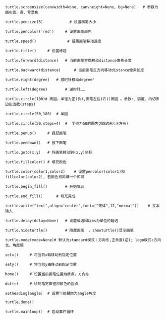 `turtle.screensize(canvwidth=None, canvheight=None, bg=None)   # 参数为画布宽、高、背景色`

`turtle.pensize(5)   	      # 设置画笔大小`

`turtle.pencolor('red')  	# 设置画笔颜色`

`turtle.speed()   		     # 设置画笔移动速度`

`turtle.title()		# 设置标题`



`turtle.forward(distance)  	# 当前画笔方向移动distance像素长度`

`turtle.backward(distance)  	# 当前画笔反方向移动distance像素长度`

`turtle.right(degree)	# 顺时针移动degree°`

`turtle.left(degree)		# 逆时针……`

`turtle.circle(100)# 画圆，半径为正(负),画笔左边(右))画圆 。参数r、弧度、内切多边形边数(steps)`

`turtle.circle(50,180)	# 半圆`

`turtle.circle(50,steps=4)	#  半径为50的圆内切四边形(正方形)`



`turtle.penup()		# 提起画笔`

`turtle.pendown()	# 放下画笔`

`turtle.goto(x,y)	# 将画笔移动到(x,y)坐标`

`turtle.fillcolor()	# 填充颜色`

`turtle.color(color1,color2)    # 设置pencolor(color1)和fillcolor(color2), 若颜色相同填一个即可`

`turtle.begin_fill()		# 开始填充`

`turtle.end_fill()		# 填充完成`

`turtle.write("text",align='center',font=("宋体",12,"normal"))	# 文本输入`


`turtle.delay(delay=None)	# 设置或返回以ms为单位的延迟`

`turtle.hideturtle()		# 隐藏画笔  ，showturtle()显示画笔`

`turtle.mode(mode=None)# 默认为standard模式：方向东,正角度(逆); logo模式:方向北，角度顺`



`setx()		# 将当前x轴移动到指定位置`

`sety()		# 将当前y轴移动到指定位置`

`home()		# 设置当前画笔位置为原点，方向东`

`dot(r)		# 绘制指定直径和颜色的圆点`

`setheading(angle)	# 设置当前朝向为angle角度`



`turtle.done()`

`turtle.mainloop()	# 启动事件循环`